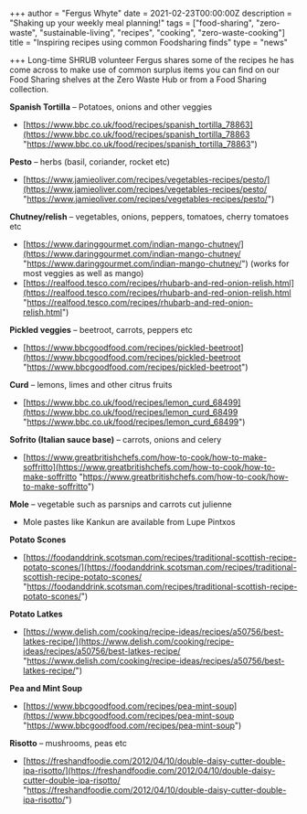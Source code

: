 +++
author = "Fergus Whyte"
date = 2021-02-23T00:00:00Z
description = "Shaking up your weekly meal planning!"
tags = ["food-sharing", "zero-waste", "sustainable-living", "recipes", "cooking", "zero-waste-cooking"]
title = "Inspiring recipes using common Foodsharing finds"
type = "news"

+++
Long-time SHRUB volunteer Fergus shares some of the recipes he has come across to make use of common surplus items you can find on our Food Sharing shelves at the Zero Waste Hub or from a Food Sharing collection.

**Spanish Tortilla** – Potatoes, onions and other veggies

* [https://www.bbc.co.uk/food/recipes/spanish_tortilla_78863](https://www.bbc.co.uk/food/recipes/spanish_tortilla_78863 "https://www.bbc.co.uk/food/recipes/spanish_tortilla_78863")

**Pesto** – herbs (basil, coriander, rocket etc)

* [https://www.jamieoliver.com/recipes/vegetables-recipes/pesto/](https://www.jamieoliver.com/recipes/vegetables-recipes/pesto/ "https://www.jamieoliver.com/recipes/vegetables-recipes/pesto/")

**Chutney/relish** – vegetables, onions, peppers, tomatoes, cherry tomatoes etc

* [https://www.daringgourmet.com/indian-mango-chutney/](https://www.daringgourmet.com/indian-mango-chutney/ "https://www.daringgourmet.com/indian-mango-chutney/") (works for most veggies as well as mango)
* [https://realfood.tesco.com/recipes/rhubarb-and-red-onion-relish.html](https://realfood.tesco.com/recipes/rhubarb-and-red-onion-relish.html "https://realfood.tesco.com/recipes/rhubarb-and-red-onion-relish.html")

**Pickled veggies** – beetroot, carrots, peppers etc

* [https://www.bbcgoodfood.com/recipes/pickled-beetroot](https://www.bbcgoodfood.com/recipes/pickled-beetroot "https://www.bbcgoodfood.com/recipes/pickled-beetroot")

**Curd** – lemons, limes and other citrus fruits

* [https://www.bbc.co.uk/food/recipes/lemon_curd_68499](https://www.bbc.co.uk/food/recipes/lemon_curd_68499 "https://www.bbc.co.uk/food/recipes/lemon_curd_68499")

**Sofrito (Italian sauce base)** – carrots, onions and celery

* [https://www.greatbritishchefs.com/how-to-cook/how-to-make-soffritto](https://www.greatbritishchefs.com/how-to-cook/how-to-make-soffritto "https://www.greatbritishchefs.com/how-to-cook/how-to-make-soffritto")

**Mole** – vegetable such as parsnips and carrots cut julienne

* Mole pastes like Kankun are available from Lupe Pintxos

**Potato Scones**

* [https://foodanddrink.scotsman.com/recipes/traditional-scottish-recipe-potato-scones/](https://foodanddrink.scotsman.com/recipes/traditional-scottish-recipe-potato-scones/ "https://foodanddrink.scotsman.com/recipes/traditional-scottish-recipe-potato-scones/")

**Potato Latkes**

* [https://www.delish.com/cooking/recipe-ideas/recipes/a50756/best-latkes-recipe/](https://www.delish.com/cooking/recipe-ideas/recipes/a50756/best-latkes-recipe/ "https://www.delish.com/cooking/recipe-ideas/recipes/a50756/best-latkes-recipe/")

**Pea and Mint Soup**

* [https://www.bbcgoodfood.com/recipes/pea-mint-soup](https://www.bbcgoodfood.com/recipes/pea-mint-soup "https://www.bbcgoodfood.com/recipes/pea-mint-soup")

**Risotto** – mushrooms, peas etc

* [https://freshandfoodie.com/2012/04/10/double-daisy-cutter-double-ipa-risotto/](https://freshandfoodie.com/2012/04/10/double-daisy-cutter-double-ipa-risotto/ "https://freshandfoodie.com/2012/04/10/double-daisy-cutter-double-ipa-risotto/")